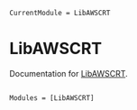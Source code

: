 ```@meta
CurrentModule = LibAWSCRT
```

# LibAWSCRT

Documentation for [LibAWSCRT](https://github.com/Octogonapus/LibAWSCRT.jl).

```@index
```

```@autodocs
Modules = [LibAWSCRT]
```
